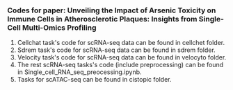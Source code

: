 ### Codes for paper: Unveiling the Impact of Arsenic Toxicity on Immune Cells in Atherosclerotic Plaques: Insights from Single-Cell Multi-Omics Profiling
1. Cellchat task's code for scRNA-seq data can be found in cellchet folder.
2. Sdrem task's code for scRNA-seq data can be found in sdrem folder.
3. Velocity task's code for scRNA-seq data can be found in velocyto folder.
4. The rest scRNA-seq tasks's code (include preprocessing) can be found in Single_cell_RNA_seq_preocessing.ipynb.
5. Tasks for scATAC-seq can be found in cistopic folder.
